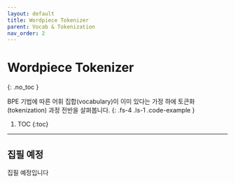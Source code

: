 ```yaml
---
layout: default
title: Wordpiece Tokenizer
parent: Vocab & Tokenization
nav_order: 2
---
```


# Wordpiece Tokenizer
{: .no_toc }

BPE 기법에 따른 어휘 집합(vocabulary)이 이미 있다는 가정 하에 토큰화(tokenization) 과정 전반을 살펴봅니다.
{: .fs-4 .ls-1 .code-example }

1. TOC
{:toc}

---

## 집필 예정

집필 예정입니다
